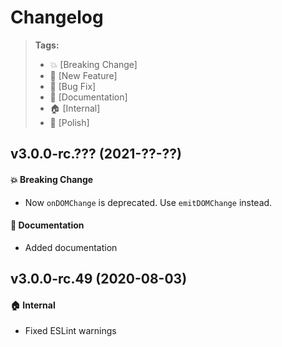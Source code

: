 Changelog
=========

> **Tags:**
> - :boom:       [Breaking Change]
> - :rocket:     [New Feature]
> - :bug:        [Bug Fix]
> - :memo:       [Documentation]
> - :house:      [Internal]
> - :nail_care:  [Polish]

## v3.0.0-rc.??? (2021-??-??)

#### :boom: Breaking Change

* Now `onDOMChange` is deprecated. Use `emitDOMChange` instead.

#### :memo: Documentation

* Added documentation

## v3.0.0-rc.49 (2020-08-03)

#### :house: Internal

* Fixed ESLint warnings
